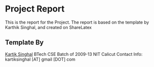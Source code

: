 # Project Report
This is the report for the Project. The report is based on the template by Karthik Singhal, and created on ShareLatex

## Template By
[Kartik Singhal](http://people.cse.nitc.ac.in/kartik "Kartik's Academic Profile")
BTech CSE Batch of 2009-13
NIT Calicut
Contact Info: kartiksinghal [AT] gmail [DOT] com
